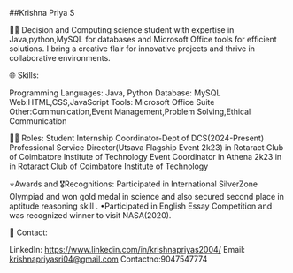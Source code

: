 ##Krishna Priya S

👩‍💻 Decision and Computing science student with expertise in Java,python,MySQL for databases and Microsoft Office tools for efficient solutions. I bring a creative flair for innovative projects and thrive in collaborative environments.

🌐 Skills:

Programming Languages: Java, Python
Database: MySQL
Web:HTML,CSS,JavaScript
Tools: Microsoft Office Suite
Other:Communication,Event Management,Problem Solving,Ethical Communication

👩‍💻 Roles:
Student Internship Coordinator-Dept of DCS(2024-Present)
Professional Service Director(Utsava Flagship Event 2k23) in Rotaract Club of Coimbatore Institute of Technology
Event Coordinator in Athena 2k23 in in Rotaract Club of Coimbatore Institute of Technology


⭐️Awards and 🎖️Recognitions:
Participated in International SilverZone Olympiad and won gold medal in science and also secured second place in aptitude
reasoning skill .
•Participated in English Essay Competition and was recognized winner to visit NASA(2020).


📧 Contact:

LinkedIn: https://www.linkedin.com/in/krishnapriyas2004/
Email: krishnapriyasri04@gmail.com
Contactno:9047547774
